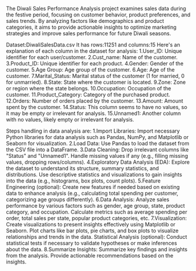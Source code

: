 The Diwali Sales Performance Analysis project examines sales data during the festive period, focusing on customer behavior, product preferences, and sales trends. By analyzing factors like demographics and product categories, it aims to provide actionable insights to optimize marketing strategies and improve sales performance for future Diwali seasons. 

Dataset:DiwaliSalesData.csv
It has rows:11251 and columns:15
Here's an explanation of each column in the dataset for analysis:
1.User_ID: Unique identifier for each user/customer.
2.Cust_name: Name of the customer.
3.Product_ID: Unique identifier for each product.
4.Gender: Gender of the customer.
5.Age Group: Age group of the customer.
6.Age: Age of the customer.
7.Marital_Status: Marital status of the customer (1 for married, 0 for unmarried).
8.State: State where the customer is located.
9.Zone: Zone or region where the state belongs.
10.Occupation: Occupation of the customer.
11.Product_Category: Category of the purchased product.
12.Orders: Number of orders placed by the customer.
13.Amount: Amount spent by the customer.
14.Status: This column seems to have no values, so it may be empty or irrelevant for analysis.
15.Unnamed1: Another column with no values, likely empty or irrelevant for analysis.

Steps handling in data analysis are:
1.Import Libraries: Import necessary Python libraries for data analysis such as Pandas, NumPy, and Matplotlib or Seaborn for visualization.
2.Load Data: Use Pandas to load the dataset from the CSV file into a DataFrame.
3.Data Cleaning:
Drop irrelevant columns like "Status" and "Unnamed1".
Handle missing values if any (e.g., filling missing values, dropping rows/columns).
4.Exploratory Data Analysis (EDA):
Explore the dataset to understand its structure, summary statistics, and distributions.
Use descriptive statistics and visualizations to gain insights into the data (e.g., histograms, box plots, count plots).
5.Feature Engineering (optional):
Create new features if needed based on existing data to enhance analysis (e.g., calculating total spending per customer, categorizing age groups differently).
6.Data Analysis:
Analyze sales performance by various factors such as gender, age group, state, product category, and occupation.
Calculate metrics such as average spending per order, total sales per state, popular product categories, etc.
7.Visualization:
Create visualizations to present insights effectively using Matplotlib or Seaborn.
Plot charts like bar plots, pie charts, and box plots to visualize relationships and trends in the data.
Statistical Analysis (optional):
Conduct statistical tests if necessary to validate hypotheses or make inferences about the data.
8.Summarize Insights:
Summarize key findings and insights from the analysis.
Provide actionable recommendations based on the insights.
